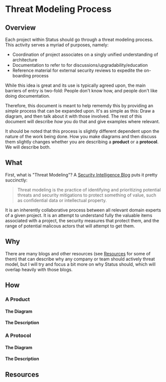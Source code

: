 # Threat Modeling Process
## Overview
Each project within Status should go through a threat modeling process.  This activity serves a myriad of purposes, namely:
- Coordination of project associates on a singly unified understanding of architecture
- Documentation to refer to for discussions/upgradability/education
- Reference material for external security reviews to expedite the on-boarding process

While this idea is great and its use is typically agreed upon, the main barriers of entry is two-fold: People don't know how, and people don't like doing documentation. 

Therefore, this document is meant to help rememdy this by providing an _simple_ process that can be expanded upon.  It's as simple as this: Draw a diagram, and then talk about it with those involved.  The rest of this document will describe _how_ you do that and give examples where relevant. 

It should be noted that this process is slightly different dependent upon the nature of the work being done. How you make diagrams and then discuss them slightly changes whether you are describing a **product** or a **protocol**.  We will describe both.

## What
First, what is "Threat Modeling"? A [Security Intelligence Blog](https://securityintelligence.com/posts/what-is-threat-modeling-and-how-does-it-impact-application-security/) puts it pretty succinctly:

> Threat modeling is the practice of identifying and prioritizing potential threats and security mitigations to protect something of value, such as confidential data or intellectual property.

It is an inherently collaborative process between all relevant domain experts of a given project.  It is an attempt to understand fully the valuable items associated with a project, the security measures that protect them, and the range of potential malicous actors that will attempt to get them. 

## Why
There are many blogs and other resources (see [Resources](##Resources) for some of them) that can describe why any company or team should actively threat model, but I will try and focus a bit more on why Status should, which will overlap heavily with those blogs. 



## How
### A Product
#### The Diagram
#### The Description

### A Protocol
#### The Diagram
#### The Description

## Resources